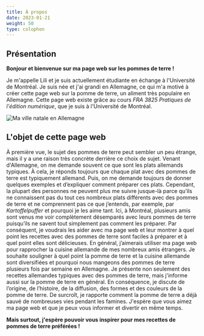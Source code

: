 ```yaml
---
title: À propos
date: 2023-01-21
weight: 50
type: colophon
---
```


 ## **Présentation**

**Bonjour et bienvenue sur ma page web sur les pommes de terre  !**


Je m'appelle Lili et je suis actuellement étudiante en échange à l'Université de Montréal. Je suis née et j'ai grandi en Allemagne, ce qui m'a motivé à créer cette page web sur la pomme de terre, un aliment très populaire en Allemagne. Cette page web existe grâce au cours *FRA 3825 Pratiques de l'édition numérique*, que je suis à l'Université de Montréal.

![Ma ville natale en Allemagne](/images/Sauerland.gif)


 ## **L'objet de cette page web**

À première vue, le sujet des pommes de terre peut sembler un peu étrange, mais il y a une raison très concrète derrière ce choix de sujet. Venant d'Allemagne, on me demande souvent ce que sont les plats allemands typiques. À cela, je réponds toujours que chaque plat avec des pommes de terre est typiquement allemand. Puis, on me demande toujours de donner quelques exemples et d’expliquer comment préparer ces plats. Cependant, la plupart des personnes ne peuvent plus me suivre jusque-là parce qu’ils ne connaissent pas du tout ces nombreux plats différents avec des pommes de terre et ne comprennent pas ce que j’entends, par exemple, par *Kartoffelpuffer* et pourquoi je les aime tant. Ici, à Montréal, plusieurs amis sont venus me voir complètement désemparés avec leurs pommes de terre puisqu’ils ne savent tout simplement pas comment les préparer. Par conséquent, je voudrais les aider avec ma page web et leur montrer à quel point les recettes avec des pommes de terre sont faciles à préparer et à quel point elles sont délicieuses. En général, j’aimerais utiliser ma page web pour rapprocher la cuisine allemande de mes nombreux amis étrangers. Je souhaite souligner à quel point la pomme de terre et la cuisine allemande sont diversifiées et pourquoi nous mangeons des pommes de terre plusieurs fois par semaine en Allemagne.
Je présente non seulement des recettes allemandes typiques avec des pommes de terre, mais j'informe aussi sur la pomme de terre en général. En conséquence, je discute de l’origine, de l’histoire, de la diffusion, des formes et des couleurs de la pomme de terre. De surcroît, je rapporte comment la pomme de terre a déjà sauvé de nombreuses vies pendant les famines.
J'espère que vous aimez ma page web et que je peux vous informer et divertir en même temps. 

**Mais surtout, j'espère pouvoir vous inspirer pour mes recettes de pommes de terre préférées  !**
